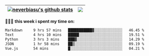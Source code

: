 | <a href="https://github.com/neverbiasu"><img align="center" src="https://github-readme-stats.vercel.app/api?username=neverbiasu&theme=dracula&show_icons=true&hide_border=true&count_private=true" alt="neverbiasu's github stats" /></a> | <a href="https://github.com/neverbiasu"><img align="center" src="https://github-readme-stats.vercel.app/api/top-langs/?username=neverbiasu&theme=dracula&show_icons=true&hide_border=true&layout=compact" /></a> |
| ------------- | ------------- |

👨🏾‍💻 **this week i spent my time on:**
<!--START_SECTION:waka-->

```txt
Markdown     9 hrs 57 mins   ███████████▓░░░░░░░░░░░░░   46.45 %
Text         4 hrs 10 mins   █████░░░░░░░░░░░░░░░░░░░░   19.51 %
Python       3 hrs 3 mins    ███▓░░░░░░░░░░░░░░░░░░░░░   14.29 %
JSON         1 hr 58 mins    ██▒░░░░░░░░░░░░░░░░░░░░░░   09.19 %
Vue.js       54 mins         █░░░░░░░░░░░░░░░░░░░░░░░░   04.21 %
```

<!--END_SECTION:waka-->
